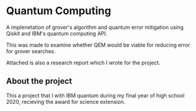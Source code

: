 # Quantum Computing
A implenetation of grover's algorithm and quantum error mitigation using Qiskit and IBM's quantum computing API. 

This was made to examine whether QEM would be viable for reducing error for grover searches.

Attached is also a research report which I wrote for the project.

## About the project
This a project that I with IBM quantum during my final year of high school 2020, recieving the award for science extension.

